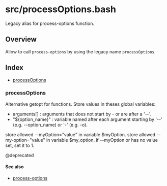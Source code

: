 # src/processOptions.bash

Legacy alias for process-options function.

## Overview

Allow to call `process-options` by using the legacy name `processOptions`.

## Index

* [processOptions](#processoptions)

### processOptions

Alternative getopt for functions.
Store values in theses global variables:
- arguments[] : arguments that does not start by - or are after a '--'.
- "${option_name}" : variable named after each argument starting by '--' (e.g. --option_name) or '-' (e.g. -o).

store allowed --myOption="value" in variable $myOption.
store allowed --my-option="value" in variable $my_option.
if --myOption or has no value set, set it to 1.

@deprecated

#### See also

* [process-options](./process-options.md#process-options)

